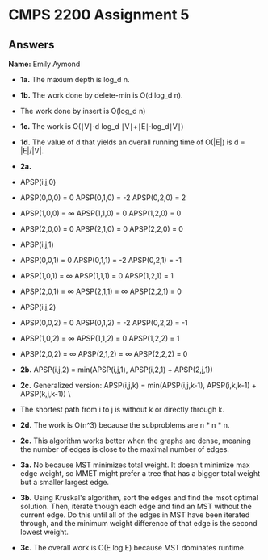# CMPS 2200 Assignment 5
## Answers

**Name:** Emily Aymond

- **1a.** The maxium depth is log_d n.


- **1b.** The work done by delete-min is O(d log_d n).
- The work done by insert is O(log_d n)


- **1c.** The work is O(∣V∣⋅d log_d ∣V∣+∣E∣⋅log_d∣V∣)

- **1d.** The value of d that yields an overall running time of O(|E|) is d = |E|/|V|.


- **2a.**
- APSP(i,j,0)
-   APSP(0,0,0) = 0  APSP(0,1,0) = -2  APSP(0,2,0) = 2
-   APSP(1,0,0) = ∞  APSP(1,1,0) = 0  APSP(1,2,0) = 0
-   APSP(2,0,0) = 0  APSP(2,1,0) = 0  APSP(2,2,0) = 0

-   APSP(i,j,1)
-   APSP(0,0,1) = 0  APSP(0,1,1) = -2  APSP(0,2,1) = -1
-   APSP(1,0,1) = ∞  APSP(1,1,1) = 0  APSP(1,2,1) = 1
-   APSP(2,0,1) = ∞  APSP(2,1,1) = ∞  APSP(2,2,1) = 0

-   APSP(i,j,2)
-   APSP(0,0,2) = 0  APSP(0,1,2) = -2  APSP(0,2,2) = -1
-   APSP(1,0,2) = ∞  APSP(1,1,2) = 0  APSP(1,2,2) = 1
-   APSP(2,0,2) = ∞  APSP(2,1,2) = ∞  APSP(2,2,2) = 0

- **2b.** APSP(i,j,2) = min(APSP(i,j,1), APSP(i,2,1) + APSP(2,j,1))


- **2c.** Generalized version: APSP(i,j,k) = min(APSP(i,j,k-1), APSP(i,k,k-1) + APSP(k,j,k-1)) \
- The shortest path from i to j is without k or directly through k.

- **2d.** The work is O(n^3) because the subproblems are n * n * n.

- **2e.** This algorithm works better when the graphs are dense, meaning the number of edges is close to the maximal number of edges.



- **3a.** No because MST minimizes total weight. It doesn't minimize max edge weight, so MMET might prefer a tree that has a bigger total weight but a smaller largest edge.


- **3b.** Using Kruskal's algorithm, sort the edges and find the msot optimal solution. Then, iterate though each edge and find an MST without the current edge. Do this until all of the edges in MST have been iterated through, and the minimum weight difference of that edge is the second lowest weight.


- **3c.** The overall work is O(E log E) because MST dominates runtime.
